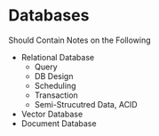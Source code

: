 # Databases
Should Contain Notes on the Following
- Relational Database
  - Query
  - DB Design
  - Scheduling
  - Transaction
  - Semi-Strucutred Data, ACID
- Vector Database
- Document Database

